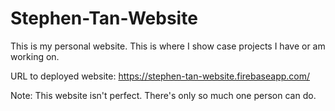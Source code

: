 # Stephen-Tan-Website
This is my personal website. This is where I show case projects I have or am working on. 

URL to deployed website: https://stephen-tan-website.firebaseapp.com/

Note: This website isn't perfect. There's only so much one person can do. 
